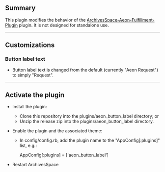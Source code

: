 ## Summary

This plugin modifies the behavior of the [ArchivesSpace-Aeon-Fulfillment-Plugin](https://github.com/AtlasSystems/ArchivesSpace-Aeon-Fulfillment-Plugin)
plugin. It is not designed for standalone use.

---

## Customizations

### Button label text

  - Button label text is changed from the default (currently "Aeon Request") to simply "Request".

---

## Activate the plugin
- Install the plugin:
  - Clone this repository into the plugins/aeon_button_label directory; or
  - Unzip the release zip into the plugins/aeon_button_label directory.

- Enable the plugin and the associated theme:
  - In config/config.rb, add the plugin name to the "AppConfig[:plugins]" list, e.g.:

    AppConfig[:plugins] = ['aeon_button_label']

- Restart ArchivesSpace

